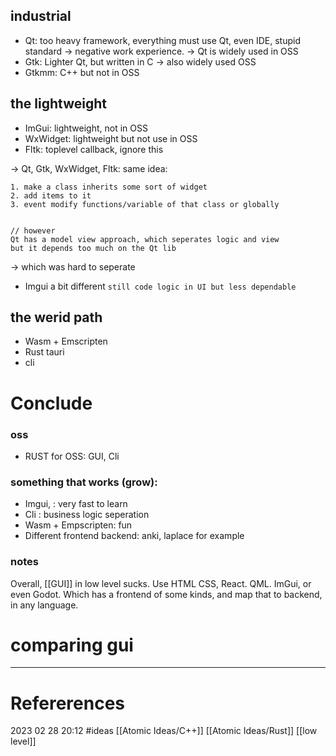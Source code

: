 ## industrial
- Qt: too heavy framework, everything must use Qt, even IDE, stupid standard -> negative work experience. 
-> Qt is widely used in OSS 
- Gtk: Lighter Qt, but written in C 
-> also widely used OSS   
- Gtkmm: C++ but not in OSS  
 
## the lightweight
- ImGui: lightweight, not in OSS 
- WxWidget: lightweight but not use in OSS 
- Fltk: toplevel callback, ignore this 

-> Qt, Gtk, WxWidget, Fltk: same idea: 
```
1. make a class inherits some sort of widget
2. add items to it 
3. event modify functions/variable of that class or globally


// however 
Qt has a model view approach, which seperates logic and view  
but it depends too much on the Qt lib
```
-> which was hard to seperate    
- Imgui a bit different 
`still code logic in UI but less dependable `

## the werid path
- Wasm + Emscripten
- Rust tauri  
- cli
# Conclude
### oss 
- RUST for OSS: GUI, Cli 
### something that works (grow): 
- Imgui, : very fast to learn
- Cli : business logic seperation  
- Wasm + Empscripten: fun 
- Different frontend backend: anki, laplace for example






### notes 
Overall, [[GUI]] in low level sucks. Use HTML CSS, React. QML. ImGui, or even Godot. Which has a frontend of some kinds, and map that to backend, in any language.  








# comparing gui
--- 
# Refererences 




2023 02 28 20:12
#ideas [[Atomic Ideas/C++]] [[Atomic Ideas/Rust]] [[low level]] 